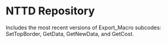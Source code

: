 # NTTD Repository
Includes the most recent versions of Export_Macro subcodes: SetTopBorder, GetData, GetNewData, and GetCost.
